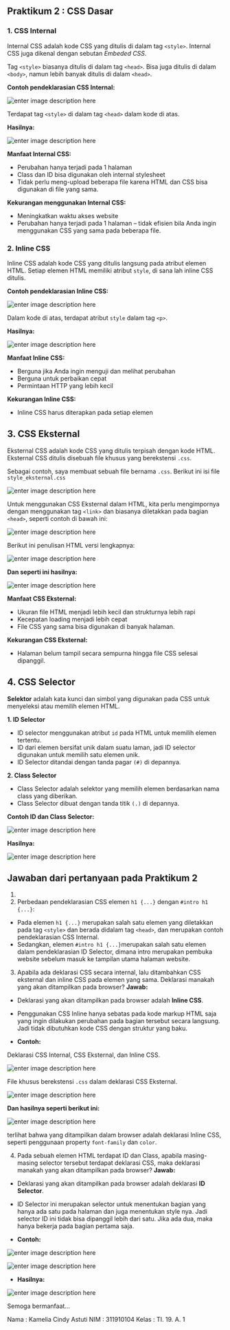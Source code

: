 ## Praktikum 2 : CSS Dasar
### 1. CSS Internal
Internal CSS adalah kode CSS yang ditulis di dalam tag  `<style>`. Internal CSS juga dikenal dengan sebutan  _Embeded CSS_.

Tag  `<style>`  biasanya ditulis di dalam tag  `<head>`. Bisa juga ditulis di dalam  `<body>`, namun lebih banyak ditulis di dalam  `<head>`.

**Contoh pendeklarasian CSS Internal:**

![enter image description here](https://github.com/kameliacindy/Lab2Web/blob/main/img/kode2.PNG)

Terdapat tag `<style>` di dalam tag `<head>` dalam kode di atas.

**Hasilnya:**

![enter image description here](https://github.com/kameliacindy/Lab2Web/blob/main/img/ss2.PNG)

**Manfaat Internal CSS:**

-   Perubahan hanya terjadi pada 1 halaman
-   Class dan ID bisa digunakan oleh internal stylesheet
-   Tidak perlu meng-upload beberapa file karena HTML dan CSS bisa digunakan di file yang sama.

**Kekurangan menggunakan Internal CSS:**

-   Meningkatkan waktu akses website
-   Perubahan hanya terjadi pada 1 halaman – tidak efisien bila Anda ingin menggunakan CSS yang sama pada beberapa file.

### 2. Inline CSS
Inline CSS adalah kode CSS yang ditulis langsung pada atribut elemen HTML. Setiap elemen HTML memiliki atribut `style`, di sana lah inline CSS ditulis.

**Contoh pendeklarasian Inline CSS:**

![enter image description here](https://github.com/kameliacindy/Lab2Web/blob/main/img/kode3.PNG)

Dalam kode di atas, terdapat atribut `style` dalam tag `<p>`.

**Hasilnya:**

![enter image description here](https://github.com/kameliacindy/Lab2Web/blob/main/img/ss3.PNG)

**Manfaat Inline CSS:**

-   Berguna jika Anda ingin menguji dan melihat perubahan
-   Berguna untuk perbaikan cepat
-   Permintaan HTTP yang lebih kecil

**Kekurangan Inline CSS:**

-   Inline CSS harus diterapkan pada setiap elemen

## 3. CSS Eksternal
Eksternal CSS adalah kode CSS yang ditulis terpisah dengan kode HTML. Eksternal CSS ditulis disebuah file khusus yang berekstensi `.css`.

Sebagai contoh, saya membuat sebuah file bernama `.css`. Berikut ini isi file `style_eksternal.css`

![enter image description here](https://github.com/kameliacindy/Lab2Web/blob/main/img/kode4b.PNG)

Untuk menggunakan CSS Eksternal dalam HTML, kita perlu mengimpornya dengan menggunakan tag `<link>` dan biasanya diletakkan pada bagian `<head>`, seperti contoh di bawah ini:

![enter image description here](https://github.com/kameliacindy/Lab2Web/blob/main/img/kode4c.PNG)

Berikut ini penulisan HTML versi lengkapnya:

![enter image description here](https://github.com/kameliacindy/Lab2Web/blob/main/img/kode4a.PNG)

**Dan seperti ini hasilnya:**

![enter image description here](https://github.com/kameliacindy/Lab2Web/blob/main/img/ss4.PNG)

**Manfaat CSS Eksternal:**

-   Ukuran file HTML menjadi lebih kecil dan strukturnya lebih rapi
-   Kecepatan loading menjadi lebih cepat
-   File CSS yang sama bisa digunakan di banyak halaman.

**Kekurangan CSS Eksternal:**

-   Halaman belum tampil secara sempurna hingga file CSS selesai dipanggil.

## 4. CSS Selector
**Selektor** adalah kata kunci dan simbol yang digunakan pada CSS untuk menyeleksi atau memilih elemen HTML.

 **1. ID Selector**
 - ID selector menggunakan atribut `id` pada  HTML  untuk memilih elemen tertentu.
 - ID dari elemen bersifat unik dalam suatu laman, jadi ID selector digunakan untuk memilih satu elemen unik.
 -  ID Selector ditandai dengan tanda pagar `(#)` di depannya.

**2. Class Selector**
 - Class Selector adalah selektor yang memilih elemen berdasarkan nama class yang diberikan. 
 - Class Selector dibuat dengan tanda titik `(.)` di depannya.
 
 **Contoh ID dan Class Selector:**
 
 ![enter image description here](https://github.com/kameliacindy/Lab2Web/blob/main/img/kode5.PNG)

**Hasilnya:**

![enter image description here](https://github.com/kameliacindy/Lab2Web/blob/main/img/ss5.PNG)

## Jawaban dari pertanyaan pada Praktikum 2
1. 
2. Perbedaan pendeklarasian CSS elemen `h1 {...}` dengan `#intro h1 {...}`:
 - Pada elemen `h1 {...}` merupakan salah satu elemen yang 
diletakkan pada tag `<style>` dan berada didalam tag `<head>`, dan merupakan contoh pendeklarasian CSS Internal.
 - Sedangkan, elemen `#intro h1 {...}`merupakan salah satu elemen dalam pendeklarasian ID Selector, dimana intro merupakan pembuka website sebelum masuk ke tampilan utama halaman website.
 3. Apabila ada deklarasi CSS secara internal, lalu ditambahkan CSS eksternal dan inline CSS pada elemen yang sama. Deklarasi manakah yang akan ditampilkan pada browser?
 **Jawab:**
 
 - Deklarasi yang akan ditampilkan pada browser adalah **Inline CSS**. 
 - Penggunakan CSS Inline hanya sebatas pada kode markup HTML saja yang ingin dilakukan perubahan pada bagian tersebut secara langsung. Jadi tidak dibutuhkan kode CSS dengan struktur yang baku.
 
 - **Contoh:**
 
 Deklarasi CSS Internal, CSS Eksternal, dan Inline CSS.
 
 ![enter image description here](https://github.com/kameliacindy/Lab2Web/blob/main/img/kode6.PNG)

File khusus berekstensi `.css` dalam deklarasi CSS Eksternal.

![enter image description here](https://github.com/kameliacindy/Lab2Web/blob/main/img/kode7.PNG)

**Dan hasilnya seperti berikut ini:**

![enter image description here](https://github.com/kameliacindy/Lab2Web/blob/main/img/ss6.PNG)

terlihat bahwa yang ditampilkan dalam browser adalah deklarasi Inline CSS, seperti penggunaan property `font-family` dan `color`.

4. Pada sebuah elemen HTML terdapat ID dan Class, apabila masing-masing selector tersebut terdapat deklarasi CSS, maka deklarasi manakah yang akan ditampilkan pada browser?
**Jawab:**

 - Deklarasi yang akan ditampilkan pada browser adalah deklarasi **ID Selector**.
 - ID Selector ini merupakan selector untuk menentukan bagian yang hanya ada satu pada halaman dan juga menentukan style nya. Jadi selector ID ini tidak bisa dipanggil lebih dari satu. Jika ada dua, maka hanya bekerja pada bagian pertama saja.
 
 - **Contoh:**
 
 ![enter image description here](https://github.com/kameliacindy/Lab2Web/blob/main/img/kode8.PNG)


![enter image description here](https://github.com/kameliacindy/Lab2Web/blob/main/img/kode9.PNG)
 

 - **Hasilnya:**
 
![enter image description here](https://github.com/kameliacindy/Lab2Web/blob/main/img/ss7.PNG)


Semoga bermanfaat...

Nama	: Kamelia Cindy Astuti
NIM	: 311910104
Kelas	: TI. 19. A. 1
